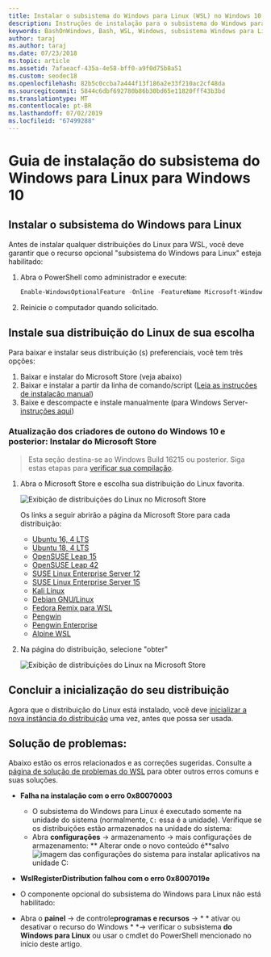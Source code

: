 ```yaml
---
title: Instalar o subsistema do Windows para Linux (WSL) no Windows 10
description: Instruções de instalação para o subsistema do Windows para Linux no Windows 10.
keywords: BashOnWindows, Bash, WSL, Windows, subsistema Windows para Linux, windowssubsystem, Ubuntu, Debian, Suse, Windows 10, instalar
author: taraj
ms.author: taraj
ms.date: 07/23/2018
ms.topic: article
ms.assetid: 7afaeacf-435a-4e58-bff0-a9f0d75b8a51
ms.custom: seodec18
ms.openlocfilehash: 82b5c0ccba7a444f13f186a2e33f210ac2cf48da
ms.sourcegitcommit: 5844c6dbf692780b86b30bd65e11820fff43b3bd
ms.translationtype: MT
ms.contentlocale: pt-BR
ms.lasthandoff: 07/02/2019
ms.locfileid: "67499288"
---
```

# <a name="windows-subsystem-for-linux-installation-guide-for-windows-10"></a>Guia de instalação do subsistema do Windows para Linux para Windows 10

## <a name="install-the-windows-subsystem-for-linux"></a>Instalar o subsistema do Windows para Linux

Antes de instalar qualquer distribuições do Linux para WSL, você deve garantir que o recurso opcional "subsistema do Windows para Linux" esteja habilitado:

1. Abra o PowerShell como administrador e execute:
    ```powershell
    Enable-WindowsOptionalFeature -Online -FeatureName Microsoft-Windows-Subsystem-Linux
    ```

2. Reinicie o computador quando solicitado.

## <a name="install-your-linux-distribution-of-choice"></a>Instale sua distribuição do Linux de sua escolha
Para baixar e instalar seus distribuição (s) preferenciais, você tem três opções:
1. Baixar e instalar do Microsoft Store (veja abaixo)
1. Baixar e instalar a partir da linha de comando/script ([Leia as instruções de instalação manual](install-manual.md))
1. Baixe e descompacte e instale manualmente (para Windows Server- [instruções aqui](install-on-server.md))

### <a name="windows-10-fall-creators-update-and-later-install-from-the-microsoft-store"></a>Atualização dos criadores de outono do Windows 10 e posterior: Instalar do Microsoft Store

> Esta seção destina-se ao Windows Build 16215 ou posterior.  Siga estas etapas para [verificar sua compilação](troubleshooting.md#check-your-build-number). 

1. Abra o Microsoft Store e escolha sua distribuição do Linux favorita.

    ![Exibição de distribuições do Linux no Microsoft Store](media/store.png)

    Os links a seguir abrirão a página da Microsoft Store para cada distribuição:

    * [Ubuntu 16, 4 LTS](https://www.microsoft.com/store/apps/9pjn388hp8c9)
    * [Ubuntu 18, 4 LTS](https://www.microsoft.com/store/apps/9N9TNGVNDL3Q)
    * [OpenSUSE Leap 15](https://www.microsoft.com/store/apps/9n1tb6fpvj8c)
    * [OpenSUSE Leap 42](https://www.microsoft.com/store/apps/9njvjts82tjx)
    * [SUSE Linux Enterprise Server 12](https://www.microsoft.com/store/apps/9p32mwbh6cns)
    * [SUSE Linux Enterprise Server 15](https://www.microsoft.com/store/apps/9pmw35d7fnlx)
    * [Kali Linux](https://www.microsoft.com/store/apps/9PKR34TNCV07)
    * [Debian GNU/Linux](https://www.microsoft.com/store/apps/9MSVKQC78PK6)
    * [Fedora Remix para WSL](https://www.microsoft.com/store/apps/9n6gdm4k2hnc)
    * [Pengwin](https://www.microsoft.com/store/apps/9NV1GV1PXZ6P)
    * [Pengwin Enterprise](https://www.microsoft.com/store/apps/9N8LP0X93VCP)
    * [Alpine WSL](https://www.microsoft.com/store/apps/9p804crf0395)

1. Na página do distribuição, selecione "obter"

    ![Exibição de distribuições do Linux na Microsoft Store](media/UbuntuStore.png)

## <a name="complete-initialization-of-your-distro"></a>Concluir a inicialização do seu distribuição
Agora que o distribuição do Linux está instalado, você deve [inicializar a nova instância do distribuição](initialize-distro.md) uma vez, antes que possa ser usada.

## <a name="troubleshooting"></a>Solução de problemas: 

Abaixo estão os erros relacionados e as correções sugeridas. Consulte a [página de solução de problemas do WSL](troubleshooting.md) para obter outros erros comuns e suas soluções.

* **Falha na instalação com o erro 0x80070003**
    * O subsistema do Windows para Linux é executado somente na unidade do sistema (normalmente, `C:` essa é a unidade). Verifique se os distribuições estão armazenados na unidade do sistema:  
    * Abra **configurações** ->  armazenamento -> mais configurações de armazenamento: ** Alterar onde o novo conteúdo é**salvo
    ![imagem das configurações do sistema para instalar aplicativos na unidade C:](media/AppStorage.png)
    
    
 * **WslRegisterDistribution falhou com o erro 0x8007019e**   
  * O componente opcional do subsistema do Windows para Linux não está habilitado: 
   * Abra o **painel** -> de controle**programas e recursos** -> * * ativar ou desativar o recurso do Windows * *-> verificar o subsistema **do Windows para Linux** ou usar o cmdlet do PowerShell mencionado no início deste artigo.
